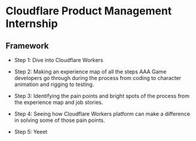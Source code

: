 # Cloudflare Product Management Internship

## Framework

- Step 1: Dive into Cloudflare Workers

- Step 2: Making an experience map of all the steps AAA Game developers go through during the process from coding to character animation and rigging to testing.

- Step 3: Identifying the pain points and bright spots of the process from the experience map and job stories.

- Step 4: Seeing how Cloudflare Workers platform can make a difference in solving some of those pain points.

- Step 5: Yeeet

## 